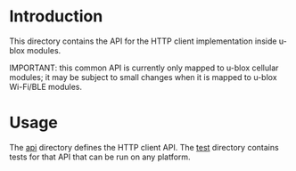 # Introduction
This directory contains the API for the HTTP client implementation inside u-blox modules.

IMPORTANT: this common API is currently only mapped to u-blox cellular modules; it may be subject to small changes when it is mapped to u-blox Wi-Fi/BLE modules.

# Usage
The [api](api) directory defines the HTTP client API.  The [test](test) directory contains tests for that API that can be run on any platform.
